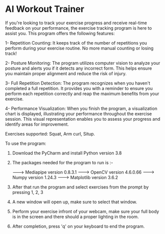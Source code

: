 # AI Workout Trainer

If you're looking to track your exercise progress and receive real-time feedback on your performance, the exercise tracking program is here to assist you. This program offers the following features:


1- Repetition Counting: It keeps track of the number of repetitions you perform during your exercise routine. No more manual counting or losing track!


2- Posture Monitoring: The program utilizes computer vision to analyze your posture and alerts you if it detects any incorrect form. This helps ensure you maintain proper alignment and reduce the risk of injury.


3- Full Repetition Detection: The program recognizes when you haven't completed a full repetition. It provides you with a reminder to ensure you perform each repetition correctly and reap the maximum benefits from your exercise.


4- Performance Visualization: When you finish the program, a visualization chart is displayed, illustrating your performance throughout the exercise session. This visual representation enables you to assess your progress and identify areas for improvement.




Exercises supported: Squat, Arm curl, Situp.



To use the program:

1. Download the PyCharm and install Python version 3.8
2. The packages needed for the program to run is :- 

    ---> Mediapipe version 0.8.3.1
    ---> OpenCV version 4.6.0.66
    ---> Numpy version 1.24.3
    ---> Matplotlib version 3.6.2
    
    
3. After that run the program and select exercises from the prompt by pressing 1, 2, 3
4. A new window will open up, make sure to select that window.
5. Perform your exercise infront of your webcam, make sure your full body is in the screen and there should a proper lighting in the room.
6. After completion, press 'q' on your keyboard to end the program.
